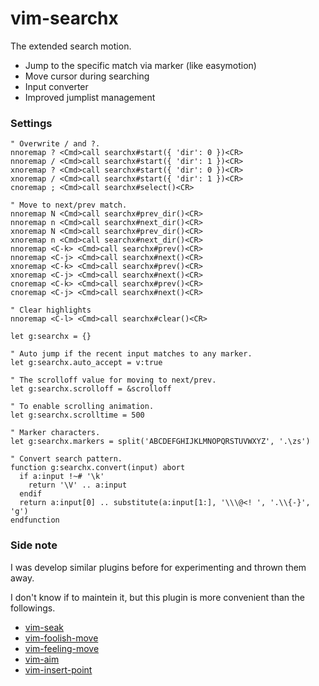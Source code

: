 # vim-searchx

The extended search motion.

- Jump to the specific match via marker (like easymotion)
- Move cursor during searching
- Input converter
- Improved jumplist management


### Settings

```vim
" Overwrite / and ?.
nnoremap ? <Cmd>call searchx#start({ 'dir': 0 })<CR>
nnoremap / <Cmd>call searchx#start({ 'dir': 1 })<CR>
xnoremap ? <Cmd>call searchx#start({ 'dir': 0 })<CR>
xnoremap / <Cmd>call searchx#start({ 'dir': 1 })<CR>
cnoremap ; <Cmd>call searchx#select()<CR>

" Move to next/prev match.
nnoremap N <Cmd>call searchx#prev_dir()<CR>
nnoremap n <Cmd>call searchx#next_dir()<CR>
xnoremap N <Cmd>call searchx#prev_dir()<CR>
xnoremap n <Cmd>call searchx#next_dir()<CR>
nnoremap <C-k> <Cmd>call searchx#prev()<CR>
nnoremap <C-j> <Cmd>call searchx#next()<CR>
xnoremap <C-k> <Cmd>call searchx#prev()<CR>
xnoremap <C-j> <Cmd>call searchx#next()<CR>
cnoremap <C-k> <Cmd>call searchx#prev()<CR>
cnoremap <C-j> <Cmd>call searchx#next()<CR>

" Clear highlights
nnoremap <C-l> <Cmd>call searchx#clear()<CR>

let g:searchx = {}

" Auto jump if the recent input matches to any marker.
let g:searchx.auto_accept = v:true

" The scrolloff value for moving to next/prev.
let g:searchx.scrolloff = &scrolloff

" To enable scrolling animation.
let g:searchx.scrolltime = 500

" Marker characters.
let g:searchx.markers = split('ABCDEFGHIJKLMNOPQRSTUVWXYZ', '.\zs')

" Convert search pattern.
function g:searchx.convert(input) abort
  if a:input !~# '\k'
    return '\V' .. a:input
  endif
  return a:input[0] .. substitute(a:input[1:], '\\\@<! ', '.\\{-}', 'g')
endfunction
```


### Side note

I was develop similar plugins before for experimenting and thrown them away.

I don't know if to maintein it, but this plugin is more convenient than the followings.

- [vim-seak](https://github.com/hrsh7th/vim-seak)
- [vim-foolish-move](https://github.com/hrsh7th/vim-foolish-move)
- [vim-feeling-move](https://github.com/hrsh7th/vim-feeling-move)
- [vim-aim](https://github.com/hrsh7th/vim-aim)
- [vim-insert-point](https://github.com/hrsh7th/vim-insert-point)

